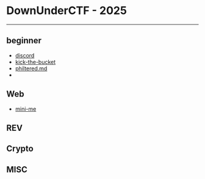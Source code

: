 # DownUnderCTF - 2025

---

## beginner
- [discord](https://aisp-fhsh.github.io/Yuyou-Blog/DownUnderCTF/discord.md)
- [kick-the-bucket](https://aisp-fhsh.github.io/Yuyou-Blog/DownUnderCTF/kick-the-bucket)
- [philtered.md](https://aisp-fhsh.github.io/Yuyou-Blog/DownUnderCTF/philtered.md)
-  

## Web
- [mini-me](https://aisp-fhsh.github.io/Yuyou-Blog/DownUnderCTF/mini-me.md)

## REV


## Crypto


## MISC






